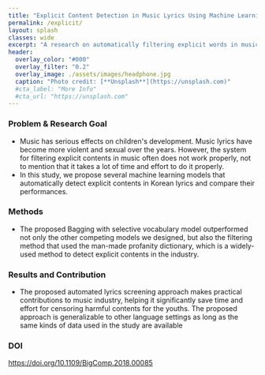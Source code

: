 ```yaml
---
title: "Explicit Content Detection in Music Lyrics Using Machine Learning"
permalink: /explicit/
layout: splash
classes: wide
excerpt: "A research on automatically filtering explicit words in music lyrics by using machine learning technique."
header:
  overlay_color: "#000"
  overlay_filter: "0.2"
  overlay_image: ./assets/images/headphone.jpg
  caption: "Photo credit: [**Unsplash**](https://unsplash.com)"
  #cta_label: "More Info"
  #cta_url: "https://unsplash.com"
---
```

### **Problem & Research Goal**
* Music has serious effects on children's development. Music lyrics have become more violent and sexual over the years. However, the system for filtering explicit contents in music often does not work properly, not to mention that it takes a lot of time and effort to do it properly.
* In this study, we propose several machine learning models that automatically detect explicit contents in Korean lyrics and compare their performances. 

### **Methods**
* The proposed Bagging with selective vocabulary model outperformed not only the other competing models we designed, but also the filtering method that used the man-made profanity dictionary, which is a widely-used method to detect explicit contents in the industry.

### **Results and Contribution**
* The proposed automated lyrics screening approach makes practical contributions to music industry, helping it significantly save time and effort for censoring harmful contents for the youths. The proposed approach is generalizable to other language settings as long as the same kinds of data used in the study are available

### **DOI**
https://doi.org/10.1109/BigComp.2018.00085
